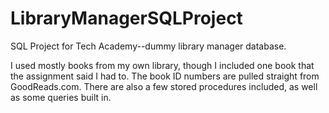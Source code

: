 # LibraryManagerSQLProject

SQL Project for Tech Academy--dummy library manager database.

I used mostly books from my own library, though I included one book that the assignment said I had to.
The book ID numbers are pulled straight from GoodReads.com.
There are also a few stored procedures included, as well as some queries built in.
